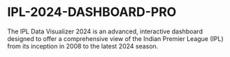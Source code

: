 # IPL-2024-DASHBOARD-PRO
The IPL Data Visualizer 2024 is an advanced, interactive dashboard designed to offer a comprehensive view of the Indian Premier League (IPL) from its inception in 2008 to the latest 2024 season. 
